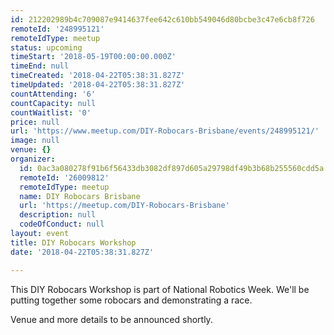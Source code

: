 ```yaml
---
id: 212202989b4c709087e9414637fee642c610bb549046d80bcbe3c47e6cb8f726
remoteId: '248995121'
remoteIdType: meetup
status: upcoming
timeStart: '2018-05-19T00:00:00.000Z'
timeEnd: null
timeCreated: '2018-04-22T05:38:31.827Z'
timeUpdated: '2018-04-22T05:38:31.827Z'
countAttending: '6'
countCapacity: null
countWaitlist: '0'
price: null
url: 'https://www.meetup.com/DIY-Robocars-Brisbane/events/248995121/'
image: null
venue: {}
organizer:
  id: 0ac3a080278f91b6f56433db3082df897d605a29798df49b3b68b255560cdd5a
  remoteId: '26009812'
  remoteIdType: meetup
  name: DIY Robocars Brisbane
  url: 'https://meetup.com/DIY-Robocars-Brisbane'
  description: null
  codeOfConduct: null
layout: event
title: DIY Robocars Workshop
date: '2018-04-22T05:38:31.827Z'

---
```

<p>This DIY Robocars Workshop is part of National Robotics Week. We'll be putting together some robocars and demonstrating a race.</p> <p>Venue and more details to be announced shortly.</p>
